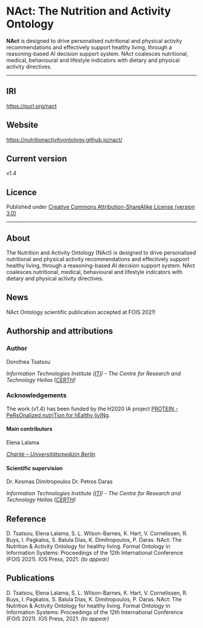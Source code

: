 # NAct: The Nutrition and Activity Ontology
**NAct** is designed to drive personalised nutritional and physical activity recommendations and effectively
support healthy living, through a reasoning-based AI decision support system. NAct coalesces nutritional, medical, behavioural and lifestyle indicators with dietary and physical activity directives.
___
## IRI
<https://purl.org/nact>

## Website
<https://nutritionactivityontology.github.io/nact/> 

## Current version
v1.4

## Licence
Published under [Creative Commons Attribution-ShareAlike License (version 3.0)](http://creativecommons.org/licenses/by-sa/3.0/)
____
## About
The Nutrition and Activity Ontology (NAct) is designed to drive personalised nutritional and physical activity recommendations and effectively support healthy living, through a reasoning-based AI decision support system. NAct coalesces nutritional, medical, behavioural and lifestyle indicators with dietary and physical activity directives.

## News
NAct Ontology scientific publication accepted at FOIS 2021!

## Authorship and attributions
### Author 
Dorothea Tsatsou

*Information Technologies Institute ([ITI](https://www.iti.gr/))* -
*The Centre for Research and Technology Hellas ([CERTH](https://www.certh.gr/))*


### Acknowledgements
The work (v1.4) has been funded by the H2020 IA project [PROTEIN - PeRsOnalized nutriTion for hEalthy livINg](https://protein-h2020.eu/).

#### Main contributors
Elena Lalama 

*[Charité – Universitätsmedizin Berlin](https://www.charite.de/en/)*

#### Scientific supervision
Dr. Kosmas Dimitropoulos
Dr. Petros Daras 

*Information Technologies Institute ([ITI](https://www.iti.gr/))* -
*The Centre for Research and Technology Hellas ([CERTH](https://www.certh.gr/))*

## Reference
D. Tsatsou, Elena Lalama, S. L. Wilson-Barnes, K. Hart, V. Cornelissen, R. Buys, I. Pagkalos, S. Balula Dias, K. Dimitropoulos, P. Daras. NAct: The Nutrition & Activity Ontology for healthy living. Formal Ontology in Information Systems: Proceedings of the 12th International Conference (FOIS 2021). IOS Press, 2021. *(to appear)*

## Publications
D. Tsatsou, Elena Lalama, S. L. Wilson-Barnes, K. Hart, V. Cornelissen, R. Buys, I. Pagkalos, S. Balula Dias, K. Dimitropoulos, P. Daras. NAct: The Nutrition & Activity Ontology for healthy living. Formal Ontology in Information Systems: Proceedings of the 12th International Conference (FOIS 2021). IOS Press, 2021. *(to appear)*
